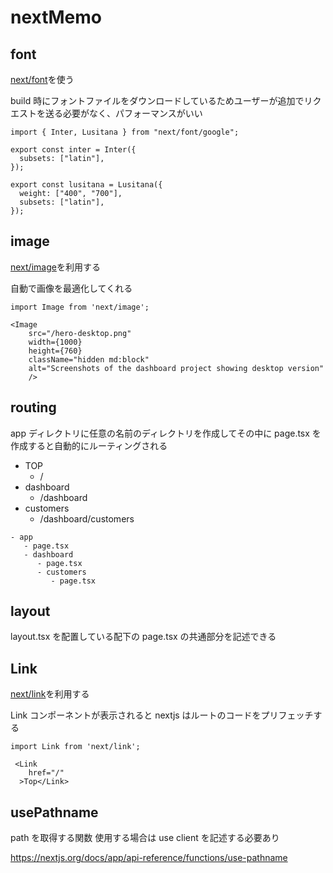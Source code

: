 # nextMemo

## font

[next/font](https://nextjs.org/docs/pages/building-your-application/optimizing/fonts)を使う

build 時にフォントファイルをダウンロードしているためユーザーが追加でリクエストを送る必要がなく、パフォーマンスがいい

```
import { Inter, Lusitana } from "next/font/google";

export const inter = Inter({
  subsets: ["latin"],
});

export const lusitana = Lusitana({
  weight: ["400", "700"],
  subsets: ["latin"],
});

```

## image

[next/image](https://nextjs.org/docs/pages/api-reference/components/image)を利用する

自動で画像を最適化してくれる

```
import Image from 'next/image';

<Image
    src="/hero-desktop.png"
    width={1000}
    height={760}
    className="hidden md:block"
    alt="Screenshots of the dashboard project showing desktop version"
    />
```

## routing

app ディレクトリに任意の名前のディレクトリを作成してその中に page.tsx を作成すると自動的にルーティングされる

- TOP
  - /
- dashboard
  - /dashboard
- customers
  - /dashboard/customers

```
- app
   - page.tsx
   - dashboard
      - page.tsx
      - customers
         - page.tsx

```

## layout

layout.tsx を配置している配下の page.tsx の共通部分を記述できる

## Link

[next/link](https://nextjs-ja-translation-docs.vercel.app/docs/api-reference/next/link)を利用する

Link コンポーネントが表示されると nextjs はルートのコードをプリフェッチする

```
import Link from 'next/link';

 <Link
    href="/"
  >Top</Link>
```

## usePathname

path を取得する関数
使用する場合は use client を記述する必要あり

https://nextjs.org/docs/app/api-reference/functions/use-pathname
